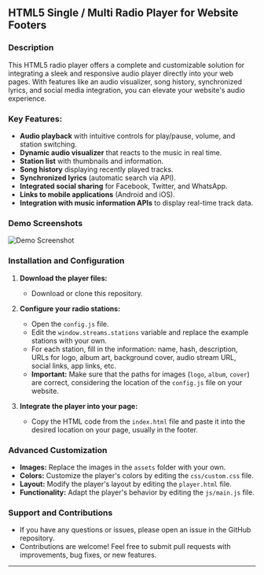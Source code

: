 ## HTML5 Single / Multi Radio Player for Website Footers

### Description

This HTML5 radio player offers a complete and customizable solution for integrating a sleek and responsive audio player directly into your web pages. With features like an audio visualizer, song history, synchronized lyrics, and social media integration, you can elevate your website's audio experience.

### Key Features:

- **Audio playback** with intuitive controls for play/pause, volume, and station switching.
- **Dynamic audio visualizer** that reacts to the music in real time.
- **Station list** with thumbnails and information.
- **Song history** displaying recently played tracks.
- **Synchronized lyrics** (automatic search via API).
- **Integrated social sharing** for Facebook, Twitter, and WhatsApp.
- **Links to mobile applications** (Android and iOS).
- **Integration with music information APIs** to display real-time track data.

### Demo Screenshots

![Demo Screenshot](https://imgur.com/bZYdeTp)

### Installation and Configuration

1. **Download the player files:**
   - Download or clone this repository.

2. **Configure your radio stations:**
   - Open the `config.js` file.
   - Edit the `window.streams.stations` variable and replace the example stations with your own.
   - For each station, fill in the information: name, hash, description, URLs for logo, album art, background cover, audio stream URL, social links, app links, etc.
   - **Important:** Make sure that the paths for images (`logo`, `album`, `cover`) are correct, considering the location of the `config.js` file on your website.

3. **Integrate the player into your page:**
   - Copy the HTML code from the `index.html` file and paste it into the desired location on your page, usually in the footer.

### Advanced Customization

- **Images:** Replace the images in the `assets` folder with your own.
- **Colors:** Customize the player's colors by editing the `css/custom.css` file.
- **Layout:** Modify the player's layout by editing the `player.html` file.
- **Functionality:** Adapt the player's behavior by editing the `js/main.js` file.

### Support and Contributions

- If you have any questions or issues, please open an issue in the GitHub repository.
- Contributions are welcome! Feel free to submit pull requests with improvements, bug fixes, or new features.

---



